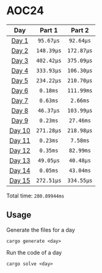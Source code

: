 # AOC24

| Day | Part 1 | Part 2 |
| :---: | :---: | :---:  |
| [Day 1](./src/days/day1.rs) | `95.67µs` | `92.64µs` |
| [Day 2](./src/days/day2.rs) | `148.39µs` | `172.87µs` |
| [Day 3](./src/days/day3.rs) | `402.42µs` | `375.09µs` |
| [Day 4](./src/days/day4.rs) | `333.93µs` | `106.30µs` |
| [Day 5](./src/days/day5.rs) | `234.22µs` | `210.70µs` |
| [Day 6](./src/days/day6.rs) | `0.18ms` | `111.99ms` |
| [Day 7](./src/days/day7.rs) | `0.63ms` | `2.66ms` |
| [Day 8](./src/days/day8.rs) | `46.37µs` | `103.99µs` |
| [Day 9](./src/days/day9.rs) | `0.23ms` | `27.46ms` |
| [Day 10](./src/days/day10.rs) | `271.28µs` | `218.98µs` |
| [Day 11](./src/days/day11.rs) | `0.23ms` | `7.58ms` |
| [Day 12](./src/days/day12.rs) | `0.35ms` | `82.99ms` |
| [Day 13](./src/days/day13.rs) | `49.05µs` | `40.48µs` |
| [Day 14](./src/days/day14.rs) | `0.05ms` | `43.04ms` |
| [Day 15](./src/days/day15.rs) | `272.51µs` | `334.55µs` |

Total time: `280.89944ms`

## Usage
Generate the files for a day
```
cargo generate <day>
```

Run the code of a day
```
cargo solve <day>
```
